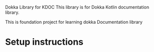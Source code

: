  Dokka Library for KDOC
 This library is for Dokka Kotlin documentation library.
 
 This is foundation project for learning dokka Documentation library

<h1> Setup instructions</h1>
